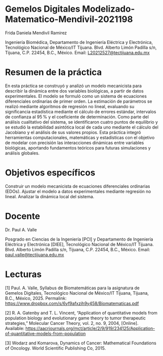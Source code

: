 # Gemelos Digitales Modelizado-Matematico-Mendivil-2021198
Frida Daniela Mendivil Ramirez

Ingeniería Biomédica, Departamento de Ingeniería Eléctrica y Electrónica, Tecnológico Nacional de México/IT Tijuana. Blvd. Alberto Limón Padilla s/n, Tijuana, C.P. 22454, B.C., México. Email: L20212527@tectijuana.edu.mx

# Resumen de la práctica
En esta práctica se construyó y analizó un modelo mecanicista para describir la dinámica entre dos variables biológicas, a partir de datos experimentales. El modelo se formuló como un sistema de ecuaciones diferenciales ordinarias de primer orden. La estimación de parámetros se realizó mediante algoritmos de regresión no lineal, evaluando su significancia estadística mediante el cálculo de errores estándar, intervalos de confianza al 95 % y el coeficiente de determinación. Como parte del análisis cualitativo del sistema, se identificaron cuatro puntos de equilibrio y se estudió la estabilidad asintótica local de cada uno mediante el cálculo del Jacobiano y el análisis de sus valores propios. Esta práctica integró herramientas computacionales, matemáticas y estadísticas con el objetivo de modelar con precisión las interacciones dinámicas entre variables biológicas, aportando fundamentos teóricos para futuras simulaciones y análisis globales.

# Objetivos específicos
Construir un modelo mecanicista de ecuaciones diferenciales ordinarias (EDOs).
Ajustar el modelo a datos experimentales mediante regresión no lineal.
Analizar la dinámica local del sistema.
# Docente
Dr. Paul A. Valle

Posgrado en Ciencias de la Ingeniería [PCI] y Departamento de Ingeniería Eléctrica y Electrónica [DIEE], Tecnológico Nacional de México/IT Tijuana. Blvd. Alberto Limón Padilla s/n, Tijuana, C.P. 22454, B.C., México. Email: paul.valle@tectijuana.edu.mx

# Lecturas
[1] Paul. A. Valle, Syllabus de Biomatemáticas para la asignatura de Gemelos Digitales, Tecnológico Nacional de México/IT Tijuana, Tijuana, B.C., México, 2025. Permalink: https://www.dropbox.com/s/6yf9afxzih9y458/Biomatematicas.pdf

[2] R. A. Gatenby and T. L. Vincent, “Application of quantitative models from population biology and evolutionary game theory to tumor therapeutic strategies,” Molecular Cancer Theory, vol. 2, no. 9, 2004, [Online]. Available: https://aacrjournals.org/mct/article/2/9/919/234125/Application-of-quantitative-models-from-population

[3] Wodarz and Komarova, Dynamics of Cancer: Mathematical Foundations of Oncology. World Scientific Publishing Co, 2015.
